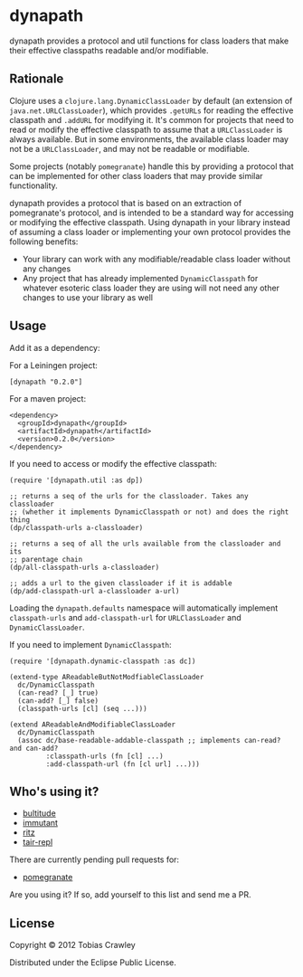 # dynapath

dynapath provides a protocol and util functions for class loaders that
make their effective classpaths readable and/or modifiable.

## Rationale 

Clojure uses a `clojure.lang.DynamicClassLoader` by default (an
extension of `java.net.URLClassLoader`), which provides `.getURLs` for
reading the effective classpath and `.addURL` for modifying it. It's
common for projects that need to read or modify the effective
classpath to assume that a `URLClassLoader` is always available. But
in some environments, the available class loader may not be a
`URLClassLoader`, and may not be readable or modifiable.

Some projects (notably `pomegranate`) handle this by providing a
protocol that can be implemented for other class loaders that may
provide similar functionality.

dynapath provides a protocol that is based on an extraction of
pomegranate's protocol, and is intended to be a standard way for
accessing or modifying the effective classpath. Using dynapath in your
library instead of assuming a class loader or implementing your own
protocol provides the following benefits:

* Your library can work with any modifiable/readable class loader
  without any changes
* Any project that has already implemented `DynamicClasspath` for
  whatever esoteric class loader they are using will not need any
  other changes to use your library as well

## Usage

Add it as a dependency:

For a Leiningen project:

    [dynapath "0.2.0"]

For a maven project:

    <dependency>
      <groupId>dynapath</groupId>
      <artifactId>dynapath</artifactId>
      <version>0.2.0</version>
    </dependency>

If you need to access or modify the effective classpath:

    (require '[dynapath.util :as dp])
    
    ;; returns a seq of the urls for the classloader. Takes any classloader
    ;; (whether it implements DynamicClasspath or not) and does the right thing
    (dp/classpath-urls a-classloader)
      
    ;; returns a seq of all the urls available from the classloader and its 
    ;; parentage chain
    (dp/all-classpath-urls a-classloader)
    
    ;; adds a url to the given classloader if it is addable
    (dp/add-classpath-url a-classloader a-url)

Loading the `dynapath.defaults` namespace will automatically implement 
`classpath-urls` and `add-classpath-url` for `URLClassLoader` and 
`DynamicClassLoader`.

If you need to implement `DynamicClasspath`:

    (require '[dynapath.dynamic-classpath :as dc])
    
    (extend-type AReadableButNotModfiableClassLoader
      dc/DynamicClasspath
      (can-read? [_] true)
      (can-add? [_] false)
      (classpath-urls [cl] (seq ...)))

    (extend AReadableAndModifiableClassLoader
      dc/DynamicClasspath
      (assoc dc/base-readable-addable-classpath ;; implements can-read? and can-add?
             :classpath-urls (fn [cl] ...)
             :add-classpath-url (fn [cl url] ...)))
             
## Who's using it?

* [bultitude](https://github.com/Raynes/bultitude)
* [immutant](https://github.com/immutant/immutant)
* [ritz](https://github.com/pallet/ritz)
* [tair-repl](https://github.com/xumingming/tair-repl)

There are currently pending pull requests for:

* [pomegranate](https://github.com/cemerick/pomegranate)

Are you using it? If so, add yourself to this list and send me a PR.

## License

Copyright © 2012 Tobias Crawley

Distributed under the Eclipse Public License.
